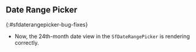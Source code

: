 ## Date Range Picker

{:#sfdaterangepicker-bug-fixes}

* Now, the 24th-month date view in the `SfDateRangePicker` is rendering correctly.